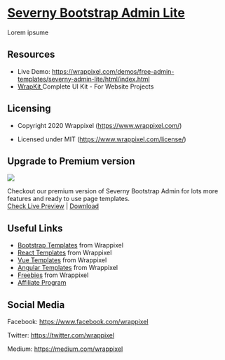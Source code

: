 <!-- # severny-admin-lite -->
<!-- Heading of Template -->
<h1>
  <a href="https://wrappixel.com/demos/free-admin-templates/severny-admin-lite/html/index.html">Severny Bootstrap Admin Lite</a>
</h1>

<!-- Main image of Template -->
<!-- <a target="_blank" href="https://www.wrappixel.com/wp-content/uploads/edd/2020/04/pixel-admin-lite-y.jpg">
  <img src="https://www.wrappixel.com/wp-content/uploads/edd/2020/04/pixel-admin-lite-y.jpg" />
</a> -->

<!-- Description of Template -->
<p>
 Lorem ipsume
</p>

<!-- <h4><a href="https://wrappixel.com/demos/free-admin-templates/severny-admin-lite/html/index.html">Free Version Demo Link</a></h4>
## Pro Version
<a href="https://www.wrappixel.com/templates/severny-admin-template/"><img src="https://www.wrappixel.com/wp-content/uploads/edd/2019/07/severny-bootstrap-admin-template.jpg"/></a><br/>
<h4><a href="https://www.wrappixel.com/demos/admin-templates/severny/src/html/menu-sidebar/index.html">Demo</a></h4> -->

<!-- Resources of Template -->
<h2>Resources</h2>
<ul>
<li>  
  Live Demo: <a href="https://wrappixel.com/demos/free-admin-templates/severny-admin-lite/html/index.html" rel="nofollow">https://wrappixel.com/demos/free-admin-templates/severny-admin-lite/html/index.html</a>
</li>
<!-- <li>
    Download Page: <a href="https://www.wrappixel.com/templates/pixel-admin-lite/" rel="nofollow">
  https://www.wrappixel.com/templates/pixel-admin-lite/</a>
</li> -->
<li>
    <a href="https://www.wrappixel.com/templates/wrapkit/#demos" rel="nofollow">WrapKit </a>Complete UI Kit - For Website Projects
</li>
</ul>

<!-- Licensing of Template -->
<h2>Licensing</h2>
<ul>
  <li>
    <p>Copyright 2020 Wrappixel (<a href="https://www.wrappixel.com/" rel="nofollow">https://www.wrappixel.com/</a>)</p>
  </li>
  <li>
    <p>Licensed under MIT (<a href="https://www.wrappixel.com/license/">https://www.wrappixel.com/license/</a>)</p>
  </li>
</ul>


<!-- Upgrade to Premium version of Template -->
<h2>Upgrade to Premium version</h2>
<a target="_blank" href="https://www.wrappixel.com/templates/severny-admin-template/">
  <img src="https://www.wrappixel.com/wp-content/uploads/edd/2020/04/severny-bootstrap-admin-y.jpg" />
</a>
<p>
   Checkout our premium version of Severny Bootstrap Admin for lots more features and ready to use page templates.<br>
   <a href="https://www.wrappixel.com/demos/admin-templates/severny/src/html/menu-sidebar/index.html">Check Live Preview</a> | <a href="https://www.wrappixel.com/templates/severny-admin-template/">Download</a>
</p>

<!-- Useful Links of Template -->
<h2>Useful Links</h2>
<ul>
<li><a href="https://www.wrappixel.com" rel="nofollow">Bootstrap Templates</a> from Wrappixel</li>
<li><a href="https://www.wrappixel.com/templates/category/react-templates/" rel="nofollow">React Templates</a> from Wrappixel</li>
<li><a href="https://www.wrappixel.com/templates/category/vuejs-templates/" rel="nofollow">Vue Templates</a> from Wrappixel</li>
<li><a href="https://www.wrappixel.com/templates/category/angular-templates/" rel="nofollow">Angular Templates</a> from Wrappixel</li>
<li><a href="https://www.wrappixel.com/templates/category/free-templates/" rel="nofollow">Freebies</a> from Wrappixel</li>
<li><a href="https://www.wrappixel.com/affiliate-area/" rel="nofollow">Affiliate Program</a></li>
</ul>

<!-- Social Media of Wrappixel -->
<h2>Social Media</h2>
<p>Facebook: <a href="https://www.facebook.com/wrappixel">https://www.facebook.com/wrappixel</a></p>
<p>Twitter: <a href="https://twitter.com/wrappixel">https://twitter.com/wrappixel</a></p>
<p>Medium: <a href="https://medium.com/wrappixel">https://medium.com/wrappixel</a></p>
